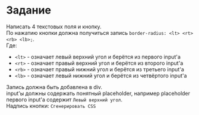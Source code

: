 Задание
=====

Написать 4 текстовых поля и кнопку.    
По нажатию кнопки должна получиться запись `border-radius: <lt> <rt> <rb> <lb>;`.    
Где:    
- `<lt>` - означает левый верхний угол и берётся из первого input'а
- `<rt>` - означает правый верхний угол и берётся из второго input'а
- `<rb>` - означает правый нижний угол и берётся из третьего input'а
- `<lb>` - означает левый нижний угол и берётся из четвёртого input'а

Запись должна быть добавлена в div.    
input'ы должны содержать понятный placeholder, например placeholder первого input'а содержит `Левый верхний угол`.    
Надпись кнопки: `Сгенерировать CSS`    
